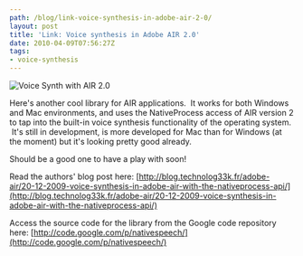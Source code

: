 ```yaml
---
path: /blog/link-voice-synthesis-in-adobe-air-2-0/
layout: post
title: 'Link: Voice synthesis in Adobe AIR 2.0'
date: 2010-04-09T07:56:27Z
tags:
- voice-synthesis
---
```


![](/content/images/2010/04/voice-synth.png "Voice Synth with AIR 2.0")

Here's another cool library for AIR applications.  It works for both Windows and Mac environments, and uses the NativeProcess access of AIR version 2 to tap into the built-in voice synthesis functionality of the operating system.  It's still in development, is more developed for Mac than for Windows (at the moment) but it's looking pretty good already.

Should be a good one to have a play with soon!

Read the authors' blog post here: [http://blog.technolog33k.fr/adobe-air/20-12-2009-voice-synthesis-in-adobe-air-with-the-nativeprocess-api/](http://blog.technolog33k.fr/adobe-air/20-12-2009-voice-synthesis-in-adobe-air-with-the-nativeprocess-api/)

Access the source code for the library from the Google code repository here: [http://code.google.com/p/nativespeech/](http://code.google.com/p/nativespeech/)